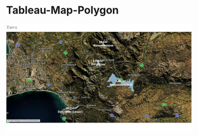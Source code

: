 # Tableau-Map-Polygon
![map](https://github.com/rushidarge/Tableau-Map-Polygon/blob/main/Dams%20of%20south%20africa%20map%20polygon%20using%20mapbox%20satellite%20ste%3Dreet.jpg?raw=true)
